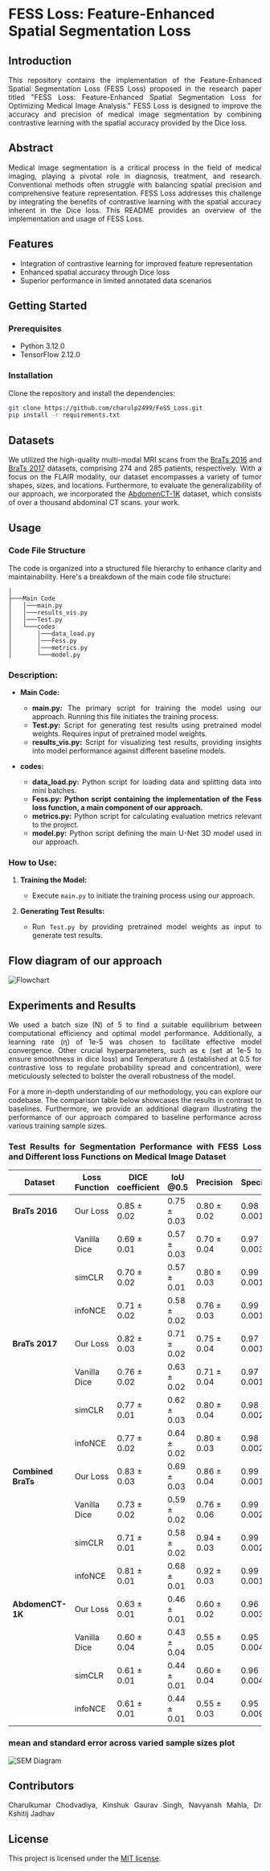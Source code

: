 # FESS Loss: Feature-Enhanced Spatial Segmentation Loss
<div style="text-align: justify">

## Introduction
This repository contains the implementation of the Feature-Enhanced Spatial Segmentation Loss (FESS Loss) proposed in the research paper titled "FESS Loss: Feature-Enhanced Spatial Segmentation Loss for Optimizing Medical Image Analysis." FESS Loss is designed to improve the accuracy and precision of medical image segmentation by combining contrastive learning with the spatial accuracy provided by the Dice loss.

## Abstract
Medical image segmentation is a critical process in the field of medical imaging, playing a pivotal role in diagnosis, treatment, and research. Conventional methods often struggle with balancing spatial precision and comprehensive feature representation. FESS Loss addresses this challenge by integrating the benefits of contrastive learning with the spatial accuracy inherent in the Dice loss. This README provides an overview of the implementation and usage of FESS Loss.

## Features
- Integration of contrastive learning for improved feature representation
- Enhanced spatial accuracy through Dice loss
- Superior performance in limited annotated data scenarios

## Getting Started

### Prerequisites
- Python 3.12.0
- TensorFlow 2.12.0

### Installation
Clone the repository and install the dependencies:

```bash
git clone https://github.com/charulp2499/FeSS_Loss.git
pip install -r requirements.txt
```
## Datasets

We utilized the high-quality multi-modal MRI scans from the [BraTs 2016](https://www.smir.ch/BRATS/Start2016) and [BraTs 2017](https://www.med.upenn.edu/sbia/brats2017/data.html) datasets, comprising 274 and 285 patients, respectively. With a focus on the FLAIR modality, our dataset encompasses a variety of tumor shapes, sizes, and locations. Furthermore, to evaluate the generalizability of our approach, we incorporated the [AbdomenCT-1K](https://github.com/JunMa11/AbdomenCT-1K) dataset, which consists of over a thousand abdominal CT scans. your work.


## Usage

### Code File Structure

The code is organized into a structured file hierarchy to enhance clarity and maintainability. Here's a breakdown of the main code file structure:

```
│
├───Main Code
│   │───main.py
│   │───results_vis.py
│   │───Test.py
│   └───codes
│       │───data_load.py
│       │───Fess.py
│       │───metrics.py
│       └───model.py
```

### Description:

- **Main Code:**
  - **main.py:** The primary script for training the model using our approach. Running this file initiates the training process.
  - **Test.py:** Script for generating test results using pretrained model weights. Requires input of pretrained model weights.
  - **results_vis.py:** Script for visualizing test results, providing insights into model performance against different baseline models.
  

- **codes:**
  - **data_load.py:** Python script for loading data and splitting data into mini batches.
  - **Fess.py:** **Python script containing the implementation of the Fess loss function, a main component of our approach.**
  - **metrics.py:** Python script for calculating evaluation metrics relevant to the project.
  - **model.py:** Python script defining the main U-Net 3D model used in our approach.

### How to Use:

1. **Training the Model:**
   - Execute `main.py` to initiate the training process using our approach.

2. **Generating Test Results:**
   - Run `Test.py` by providing pretrained model weights as input to generate test results.

## Flow diagram of our approach

<!-- <img src="Readme_Supply\flowchart.svg" alt="Flowchart" /> -->
<img src="https://raw.githubusercontent.com/charulp2499/FeSS_Loss/main/Readme_Supply/Flowchart.svg" alt="Flowchart" />

## Experiments and Results

We used a batch size (N) of 5 to find a suitable equilibrium between computational efficiency and optimal model performance. Additionally, a learning rate (η) of 1e-5 was chosen to facilitate effective model convergence. Other crucial hyperparameters, such as ε (set at 1e-5 to ensure smoothness in dice loss) and Temperature Δ (established at 0.5 for contrastive loss to regulate probability spread and concentration), were meticulously selected to bolster the overall robustness of the model.

For a more in-depth understanding of our methodology, you can explore our codebase. The comparison table below showcases the results in contrast to baselines. Furthermore, we provide an additional diagram illustrating the performance of our approach compared to baseline performance across various training sample sizes.

### Test Results for Segmentation Performance with FESS Loss and Different loss Functions on Medical Image Dataset

| **Dataset**       | **Loss Function** | **DICE coefficient** | **IoU @0.5** | **Precision** | **Specificity** | **Sensitivity** |
|-------------------|-------------------|----------------------|--------------|---------------|------------------|------------------|
| **BraTs 2016**    | Our Loss          | 0.85 ± 0.02          | 0.75 ± 0.03   | 0.80 ± 0.02   | 0.98 ± 0.001    | 0.91 ± 0.01      |
|                   | Vanilla Dice      | 0.69 ± 0.01          | 0.57 ± 0.03   | 0.70 ± 0.04   | 0.97 ± 0.003    | 0.72 ± 0.02      |
|                   | simCLR            | 0.70 ± 0.02          | 0.57 ± 0.01   | 0.80 ± 0.03   | 0.99 ± 0.001    | 0.67 ± 0.02      |
|                   | infoNCE           | 0.71 ± 0.02          | 0.58 ± 0.02   | 0.76 ± 0.03   | 0.99 ± 0.001    | 0.69 ± 0.02      |
| **BraTs 2017**    | Our Loss          | 0.82 ± 0.03          | 0.71 ± 0.02   | 0.75 ± 0.04   | 0.97 ± 0.001    | 0.93 ± 0.01      |
|                   | Vanilla Dice      | 0.76 ± 0.02          | 0.63 ± 0.02   | 0.71 ± 0.04   | 0.97 ± 0.001    | 0.85 ± 0.02      |
|                   | simCLR            | 0.77 ± 0.01          | 0.62 ± 0.03   | 0.80 ± 0.04   | 0.98 ± 0.002    | 0.77 ± 0.01      |
|                   | infoNCE           | 0.77 ± 0.02          | 0.64 ± 0.02   | 0.80 ± 0.03   | 0.98 ± 0.002    | 0.78 ± 0.04      |
| **Combined BraTs**| Our Loss          | 0.83 ± 0.03          | 0.69 ± 0.03   | 0.86 ± 0.04   | 0.99 ± 0.001    | 0.77 ± 0.02      |
|                   | Vanilla Dice      | 0.73 ± 0.02          | 0.59 ± 0.02   | 0.76 ± 0.06   | 0.99 ± 0.002    | 0.74 ± 0.03      |
|                   | simCLR            | 0.71 ± 0.01          | 0.58 ± 0.02   | 0.94 ± 0.03   | 0.99 ± 0.002    | 0.62 ± 0.03      |
|                   | infoNCE           | 0.81 ± 0.01          | 0.68 ± 0.01   | 0.92 ± 0.03   | 0.99 ± 0.001    | 0.74 ± 0.02      |
| **AbdomenCT-1K**  | Our Loss          | 0.63 ± 0.01          | 0.46 ± 0.01   | 0.60 ± 0.02   | 0.96 ± 0.003    | 0.68 ± 0.04      |
|                   | Vanilla Dice      | 0.60 ± 0.04          | 0.43 ± 0.04   | 0.55 ± 0.05   | 0.95 ± 0.004    | 0.67 ± 0.03      |
|                   | simCLR            | 0.61 ± 0.01          | 0.44 ± 0.01   | 0.60 ± 0.04   | 0.96 ± 0.004    | 0.63 ± 0.04      |
|                   | infoNCE           | 0.61 ± 0.01          | 0.44 ± 0.01   | 0.55 ± 0.03   | 0.95 ± 0.009    | 0.69 ± 0.04      |

### mean and standard error across varied sample sizes plot
<img src="Readme_Supply\SEM_final.png" alt="SEM Diagram" />


## Contributors
Charulkumar Chodvadiya, Kinshuk Gaurav Singh, Navyansh Mahla, Dr Kshitij Jadhav

## License
This project is licensed under the [MIT license](LICENSE).



